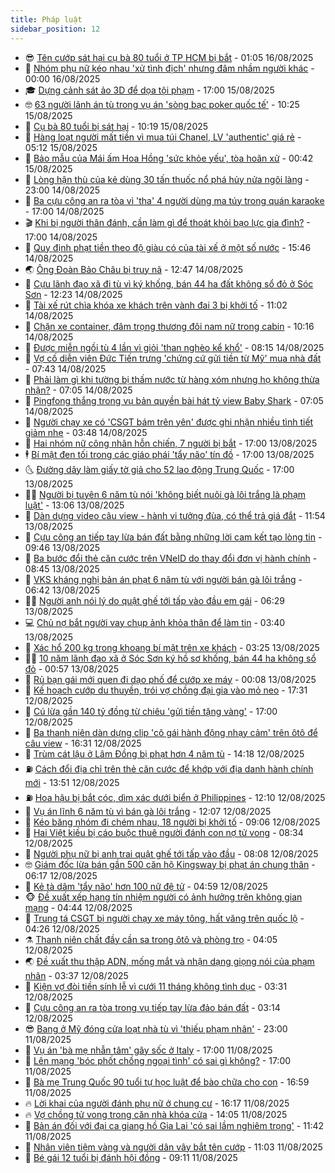```yaml
---
title: Pháp luật
sidebar_position: 12
---
```


<!-- vnexpress-phap-luat:START -->
- 😎 [Tên cướp sát hại cụ bà 80 tuổi ở TP HCM bị bắt](https://vnexpress.net/ten-cuop-sat-hai-cu-ba-80-tuoi-o-tp-hcm-bi-bat-4927543.html) - 01:05 16/08/2025
- 🥰 [Nhóm phụ nữ kéo nhau &#39;xử tình địch&#39; nhưng đâm nhầm người khác](https://vnexpress.net/nhom-phu-nu-keo-nhau-xu-tinh-dich-nhung-dam-nham-nguoi-khac-4926571.html) - 00:00 16/08/2025
- 🎓 [Dựng cảnh sát ảo 3D để dọa tội phạm](https://vnexpress.net/dung-canh-sat-ao-3d-de-doa-toi-pham-4927498.html) - 17:00 15/08/2025
- 🤓 [63 người lãnh án tù trong vụ án &#39;sòng bạc poker quốc tế&#39;](https://vnexpress.net/63-nguoi-lanh-an-tu-trong-vu-an-song-bac-poker-quoc-te-4927308.html) - 10:25 15/08/2025
- 🎊 [Cụ bà 80 tuổi bị sát hại](https://vnexpress.net/cu-ba-80-tuoi-bi-sat-hai-4927406.html) - 10:19 15/08/2025
- 🙉 [Hàng loạt người mất tiền vì mua túi Chanel, LV &#39;authentic&#39; giá rẻ](https://vnexpress.net/hang-loat-nguoi-mat-tien-vi-mua-tui-chanel-lv-authentic-gia-re-4927232.html) - 05:12 15/08/2025
- 🤡 [Bảo mẫu của Mái ấm Hoa Hồng &#39;sức khỏe yếu&#39;, tòa hoãn xử](https://vnexpress.net/bao-mau-cua-mai-am-hoa-hong-suc-khoe-yeu-toa-hoan-xu-4927077.html) - 00:42 15/08/2025
- 🗽 [Lòng hận thù của kẻ dùng 30 tấn thuốc nổ phá hủy nửa ngôi làng](https://vnexpress.net/long-han-thu-cua-ke-dung-30-tan-thuoc-no-pha-huy-nua-ngoi-lang-4927023.html) - 23:00 14/08/2025
- 🌋 [Ba cựu công an ra tòa vì &#39;tha&#39; 4 người dùng ma túy trong quán karaoke](https://vnexpress.net/ba-cuu-cong-an-ra-toa-vi-tha-4-nguoi-dung-ma-tuy-trong-quan-karoke-4927040.html) - 17:00 14/08/2025
- 🎬 [Khi bị người thân đánh, cần làm gì để thoát khỏi bạo lực gia đình?](https://vnexpress.net/khi-bi-nguoi-than-danh-can-lam-gi-de-thoat-khoi-bao-luc-gia-dinh-4926450.html) - 17:00 14/08/2025
- 💯 [Quy định phạt tiền theo độ giàu có của tài xế ở một số nước](https://vnexpress.net/quy-dinh-phat-tien-theo-muc-do-giau-co-cua-tai-xe-o-mot-so-nuoc-4926896.html) - 15:46 14/08/2025
- 🌏 [Ông Đoàn Bảo Châu bị truy nã](https://vnexpress.net/ong-doan-bao-chau-bi-truy-na-4927028.html) - 12:47 14/08/2025
- 🌊 [Cựu lãnh đạo xã đi tù vì ký khống, bán 44 ha đất không sổ đỏ ở Sóc Sơn](https://vnexpress.net/cuu-lanh-dao-xa-di-tu-vi-ky-khong-ban-44-ha-dat-khong-so-do-o-soc-son-4926968.html) - 12:23 14/08/2025
- 💂 [Tài xế rút chìa khóa xe khách trên vành đai 3 bị khởi tố](https://vnexpress.net/tai-xe-rut-chia-khoa-xe-khach-tren-vanh-dai-3-bi-khoi-to-4927002.html) - 11:02 14/08/2025
- 🎡 [Chặn xe container, đâm trọng thương đôi nam nữ trong cabin](https://vnexpress.net/chan-xe-container-dam-trong-thuong-doi-nam-nu-trong-cabin-4926984.html) - 10:16 14/08/2025
- 🫶 [Được miễn ngồi tù 4 lần vì giỏi &#39;than nghèo kể khổ&#39;](https://vnexpress.net/duoc-mien-ngoi-tu-4-lan-lien-vi-gioi-than-ngheo-ke-kho-4926861.html) - 08:15 14/08/2025
- 🐲 [Vợ cố diễn viên Đức Tiến trưng &#39;chứng cứ gửi tiền từ Mỹ&#39; mua nhà đất](https://vnexpress.net/vo-co-dien-vien-duc-tien-trung-chung-cu-gui-tien-tu-my-mua-nha-dat-4926847.html) - 07:43 14/08/2025
- 🚀 [Phải làm gì khi tường bị thấm nước từ hàng xóm nhưng họ không thừa nhận?](https://vnexpress.net/phai-lam-gi-khi-tuong-bi-tham-nuoc-tu-hang-xom-nhung-ho-khong-thua-nhan-4924443.html) - 07:05 14/08/2025
- 🎊 [Pingfong thắng trong vụ bản quyền bài hát tỷ view Baby Shark](https://vnexpress.net/pingfong-thang-trong-vu-ban-quyen-bai-hat-ty-view-baby-shark-4926844.html) - 07:05 14/08/2025
- 🤗 [Người chạy xe có &#39;CSGT bám trên yên&#39; được ghi nhận nhiều tình tiết giảm nhẹ](https://vnexpress.net/nguoi-chay-xe-co-csgt-bam-tren-yen-duoc-ghi-nhan-nhieu-tinh-tiet-giam-nhe-4926734.html) - 03:48 14/08/2025
- 🗽 [Hai nhóm nữ công nhân hỗn chiến, 7 người bị bắt](https://vnexpress.net/hai-nhom-nu-cong-nhan-hon-chien-7-nguoi-bi-bat-4926607.html) - 17:00 13/08/2025
- 🕴 [Bí mật đen tối trong các giáo phái &#39;tẩy não&#39; tín đồ](https://vnexpress.net/bi-mat-den-toi-trong-cac-giao-phai-tay-nao-tin-do-4926557.html) - 17:00 13/08/2025
- 🌜 [Đường dây làm giấy tờ giả cho 52 lao động Trung Quốc](https://vnexpress.net/duong-day-lam-giay-to-gia-cho-52-lao-dong-trung-quoc-4926528.html) - 17:00 13/08/2025
- 🧑‍🏫 [Người bị tuyên 6 năm tù nói &#39;không biết nuôi gà lôi trắng là phạm luật&#39;](https://vnexpress.net/nguoi-bi-tuyen-6-nam-tu-noi-khong-biet-nuoi-ga-loi-trang-la-pham-luat-4926555.html) - 13:06 13/08/2025
- 🦩 [Dàn dựng video câu view - hành vi tưởng đùa, có thể trả giá đắt](https://vnexpress.net/dan-dung-video-cau-view-hanh-vi-tuong-dua-co-the-tra-gia-dat-4926390.html) - 11:54 13/08/2025
- 💼 [Cựu công an tiếp tay lừa bán đất bằng những lời cam kết tạo lòng tin](https://vnexpress.net/cuu-cong-an-tiep-tay-lua-ban-dat-bang-nhung-loi-cam-ket-tao-long-tin-4926371.html) - 09:46 13/08/2025
- 💫 [Ba bước đổi thẻ căn cước trên VNeID do thay đổi đơn vị hành chính](https://vnexpress.net/ba-buoc-doi-the-can-cuoc-tren-vneid-do-thay-doi-don-vi-hanh-chinh-4926444.html) - 08:45 13/08/2025
- 🦅 [VKS kháng nghị bản án phạt 6 năm tù với người bán gà lôi trắng](https://vnexpress.net/vks-khang-nghi-ban-an-phat-6-nam-tu-voi-nguoi-ban-ga-loi-trang-4926337.html) - 06:42 13/08/2025
- 🧑‍💻 [Người anh nói lý do quật ghế tới tấp vào đầu em gái](https://vnexpress.net/nguoi-anh-noi-ly-do-quat-ghe-toi-tap-vao-dau-em-gai-4926304.html) - 06:29 13/08/2025
- 💻 [Chủ nợ bắt người vay chụp ảnh khỏa thân để làm tin](https://vnexpress.net/chu-no-bat-nguoi-vay-chup-anh-khoa-than-de-lam-tin-4926267.html) - 03:40 13/08/2025
- 🤠 [Xác hổ 200 kg trong khoang bí mật trên xe khách](https://vnexpress.net/xac-ho-200-kg-trong-khoang-bi-mat-tren-xe-khach-4926237.html) - 03:25 13/08/2025
- 🧑‍🏫 [10 năm lãnh đạo xã ở Sóc Sơn ký hồ sơ khống, bán 44 ha không sổ đỏ](https://vnexpress.net/10-nam-lanh-dao-xa-o-soc-son-ky-ho-so-khong-ban-44-ha-khong-so-do-4926103.html) - 00:57 13/08/2025
- 🌈 [Rủ bạn gái mới quen đi dạo phố để cướp xe máy](https://vnexpress.net/ru-ban-gai-moi-quen-di-dao-pho-de-cuop-xe-may-4926129.html) - 00:08 13/08/2025
- 🌮 [Kế hoạch cướp du thuyền, trói vợ chồng đại gia vào mỏ neo](https://vnexpress.net/ac-mong-cua-doi-vo-chong-bi-troi-vao-mo-neo-cho-chim-4926117.html) - 17:31 12/08/2025
- 🐲 [Cú lừa gần 140 tỷ đồng từ chiêu &#39;gửi tiền tặng vàng&#39;](https://vnexpress.net/phi-vu-lua-gan-140-ty-dong-tu-chieu-gui-tien-tang-vang-4926079.html) - 17:00 12/08/2025
- 🧰 [Ba thanh niên dàn dựng clip &#39;cô gái hành động nhạy cảm&#39; trên ôtô để câu view](https://vnexpress.net/ba-thanh-nien-dan-dung-clip-co-gai-hanh-dong-nhay-cam-tren-oto-de-cau-view-4926113.html) - 16:31 12/08/2025
- 💄 [Trùm cát lậu ở Lâm Đồng bị phạt hơn 4 năm tù](https://vnexpress.net/trum-cat-lau-o-lam-dong-bi-phat-hon-4-nam-tu-4926050.html) - 14:18 12/08/2025
- ⛽️ [Cách đổi địa chỉ trên thẻ căn cước để khớp với địa danh hành chính mới](https://vnexpress.net/cach-doi-dia-chi-tren-the-can-cuoc-de-khop-voi-dia-danh-hanh-chinh-moi-4926081.html) - 13:51 12/08/2025
- ⛽️ [Hoa hậu bị bắt cóc, dìm xác dưới biển ở Philippines](https://vnexpress.net/hoa-hau-philippines-bi-bat-coc-giau-xac-duoi-bien-4926058.html) - 12:10 12/08/2025
- 💂 [Vụ án lĩnh 6 năm tù vì bán gà lôi trắng](https://vnexpress.net/nhieu-luat-su-muon-bao-chua-mien-phi-cho-nguoi-bi-phat-tu-vi-ban-ga-loi-trang-4926024.html) - 12:07 12/08/2025
- 🤔 [Kéo băng nhóm đi chém nhau, 18 người bị khởi tố](https://vnexpress.net/keo-bang-nhom-di-chem-nhau-18-nguoi-bi-khoi-to-4925931.html) - 09:06 12/08/2025
- 🧐 [Hai Việt kiều bị cáo buộc thuê người đánh con nợ tử vong](https://vnexpress.net/hai-viet-kieu-bi-cao-buoc-thue-nguoi-danh-con-no-tu-vong-4925876.html) - 08:34 12/08/2025
- 🎃 [Người phụ nữ bị anh trai quật ghế tới tấp vào đầu](https://vnexpress.net/nguoi-phu-nu-bi-anh-trai-quat-ghe-toi-tap-vao-dau-4925727.html) - 08:08 12/08/2025
- 🤓 [Giám đốc lừa bán gần 500 căn hộ Kingsway bị phạt án chung thân](https://vnexpress.net/giam-doc-lua-ban-gan-500-can-ho-kingsway-bi-phat-an-chung-than-4925872.html) - 06:17 12/08/2025
- 💃 [Kẻ tà dâm &#39;tẩy não&#39; hơn 100 nữ đệ tử](https://vnexpress.net/ke-ta-dam-doi-lot-phat-song-tay-nao-hon-100-nu-de-tu-4925634.html) - 04:59 12/08/2025
- 🐵 [Đề xuất xếp hạng tín nhiệm người có ảnh hưởng trên không gian mạng](https://vnexpress.net/de-xuat-xep-hang-tin-nhiem-nguoi-co-anh-huong-tren-khong-gian-mang-4925793.html) - 04:44 12/08/2025
- 🤖 [Trung tá CSGT bị người chạy xe máy tông, hất văng trên quốc lộ](https://vnexpress.net/trung-ta-csgt-bi-nguoi-chay-xe-may-tong-hat-vang-tren-quoc-lo-4925777.html) - 04:26 12/08/2025
- ⚗️ [Thanh niên chất đầy cần sa trong ôtô và phòng trọ](https://vnexpress.net/thanh-nien-chat-day-can-sa-trong-oto-va-phong-tro-4925790.html) - 04:05 12/08/2025
- 🌏 [Đề xuất thu thập ADN, mống mắt và nhận dạng giọng nói của phạm nhân](https://vnexpress.net/de-xuat-thu-thap-adn-mong-mat-va-nhan-dang-giong-noi-cua-pham-nhan-4925768.html) - 03:37 12/08/2025
- 🦆 [Kiện vợ đòi tiền sính lễ vì cưới 11 tháng không tình dục](https://vnexpress.net/kien-vo-doi-tien-sinh-le-vi-cuoi-11-thang-khong-tinh-duc-4925639.html) - 03:31 12/08/2025
- 🐎 [Cựu công an ra tòa trong vụ tiếp tay lừa đảo bán đất](https://vnexpress.net/cuu-cong-an-ra-toa-trong-vu-tiep-tay-lua-dao-ban-dat-4925699.html) - 03:14 12/08/2025
- 😎 [Bang ở Mỹ đóng cửa loạt nhà tù vì &#39;thiếu phạm nhân&#39;](https://vnexpress.net/bang-o-my-dong-cua-loat-nha-tu-vi-thieu-pham-nhan-4925524.html) - 23:00 11/08/2025
- 💪 [Vụ án &#39;bà mẹ nhẫn tâm&#39; gây sốc ở Italy](https://vnexpress.net/uan-khuc-sau-vu-ba-me-nhan-tam-gay-soc-o-italy-4925291.html) - 17:00 11/08/2025
- 🤡 [Lên mạng &#39;bóc phốt chồng ngoại tình&#39; có sai gì không?](https://vnexpress.net/len-mang-boc-phot-chong-ngoai-tinh-toi-co-sai-gi-khong-4922932.html) - 17:00 11/08/2025
- 🌁 [Bà mẹ Trung Quốc 90 tuổi tự học luật để bào chữa cho con](https://vnexpress.net/me-90-tuoi-tu-hoc-luat-de-bao-chua-cho-con-trai-4925468.html) - 16:59 11/08/2025
- 🔥 [Lời khai của người đánh phụ nữ ở chung cư](https://vnexpress.net/loi-khai-cua-nguoi-danh-phu-nu-o-chung-cu-4925516.html) - 16:17 11/08/2025
- 🔥 [Vợ chồng tử vong trong căn nhà khóa cửa](https://vnexpress.net/vo-chong-tu-vong-trong-can-nha-khoa-cua-4925602.html) - 14:05 11/08/2025
- 👺 [Bản án đối với đại ca giang hồ Gia Lai &#39;có sai lầm nghiêm trọng&#39;](https://vnexpress.net/ban-an-doi-voi-dai-ca-giang-ho-gia-lai-co-sai-lam-nghiem-trong-4925547.html) - 11:42 11/08/2025
- 🎊 [Nhân viên tiệm vàng và người dân vây bắt tên cướp](https://vnexpress.net/nhan-vien-tiem-vang-va-nguoi-dan-vay-bat-ten-cuop-4925576.html) - 11:03 11/08/2025
- 🎊 [Bé gái 12 tuổi bị đánh hội đồng](https://vnexpress.net/be-gai-12-tuoi-bi-danh-hoi-dong-4925416.html) - 09:11 11/08/2025<!-- vnexpress-phap-luat:END -->
